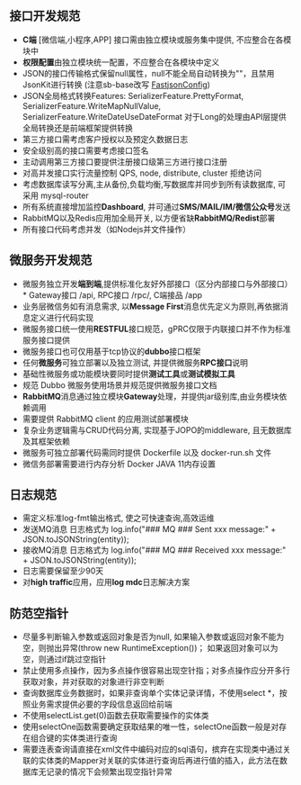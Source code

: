 ## 接口开发规范
* **C端** [微信端,小程序,APP] 接口需由独立模块或服务集中提供, 不应整合在各模块中
* **权限配置**由独立模块统一配置，不应整合在各模块中定义
* JSON的接口传输格式保留null属性，null不能全局自动转换为""，且禁用JsonKit进行转换 (注意sb-base改写 [FastjsonConfig](http://120.79.49.72:8082/job/sb-base-build/ws/src/main/java/com/jfeat/am/config/FastjsonConfig.java))
* JSON全局格式转换Features: SerializerFeature.PrettyFormat, SerializerFeature.WriteMapNullValue, SerializerFeature.WriteDateUseDateFormat
对于Long的处理由API层提供全局转换还是前端框架提供转换
* 第三方接口需考虑客户授权以及预定久数据日志
* 安全级别高的接口需要考虑接口签名
* 主动调用第三方接口要提供注册接口级第三方进行接口注册
* 对高并发接口实行流量控制 QPS, node, distribute, cluster 拒绝访问
* 考虑数据库读写分离,主从备份,负载均衡,写数据库并同步到所有读数据库, 可采用 mysql-router
* 所有系统直接增加监控**Dashboard**, 并可通过**SMS/MAIL/IM/微信公众号**发送
* RabbitMQ以及Redis应用加全局开关, 以方便省缺**RabbitMQ/Redist**部署
* 所有接口代码考虑并发（如Nodejs并文件操作）

## 微服务开发规范
* 微服务独立开发**端到端**,提供标准化友好外部接口（区分内部接口与外部接口）* Gateway接口 /api, RPC接口 /rpc/, C端接品 /app
* 业务层微信务如有消息需求, 以**Message First**消息优先定义为原则,再依据消息定义进行代码实现
* 微服务接口统一使用**RESTFUL**接口规范，gPRC仅限于内联接口并不作为标准服务接口提供
* 微服务接口也可仅用基于tcp协议的**dubbo**接口框架
* 任何**微服务**可独立部署以及独立测试, 并提供微服务**RPC接口**说明
* 基础性微服务或功能模块要同时提供**测试工具**或**测试模拟工具**
* 规范 Dubbo 微服务使用场景并规范提供微服务接口文档
* **RabbitMQ**消息通过独立模块**Gateway**处理，并提供jar级别库,由业务模块依赖调用
* 需要提供 RabbitMQ client 的应用测试部署模块
* 复杂业务逻辑需与CRUD代码分离, 实现基于JOPO的middleware, 且无数据库及其框架依赖
* 微服务可独立部署代码需同时提供 Dockerfile 以及 docker-run.sh 文件
* 微信务部署需要进行内存分析 Docker JAVA 11内存设置 

## 日志规范
* 需定义标准log-fmt输出格式, 使之可快速查询,高效运维
* 发送MQ消息 日志格式为  log.info("### MQ ### Sent xxx message:" + JSON.toJSONString(entity));
* 接收MQ消息 日志格式为  log.info("### MQ ### Received xxx message:" + JSON.toJSONString(entity));
* 日志需要保留至少90天
* 对**high traffic**应用，应用**log mdc**日志解决方案

## 防范空指针
*	尽量多判断输入参数或返回对象是否为null, 如果输入参数或返回对象不能为空，则抛出异常(throw new RuntimeException())；
  如果返回对象可以为空，则通过if跳过空指针
*	禁止使用多点操作，因为多点操作很容易出现空针指；对多点操作应分开多行获取对象，并对获取的对象进行非空判断
*	查询数据库业务数据时，如果非查询单个实体记录详情，不使用select \*，按照业务需求提供必要的字段信息返回给前端
* 不使用selectList.get(0)函数去获取需要操作的实体类
* 使用selectOne函数需要确定获取结果的唯一性，selectOne函数一般是对存在组合键的实体类进行查询
* 需要连表查询请直接在xml文件中编码对应的sql语句，摈弃在实现类中通过关联的实体类的Mapper对关联的实体进行查询后再进行值的插入，此方法在数据库无记录的情况下会频繁出现空指针异常
